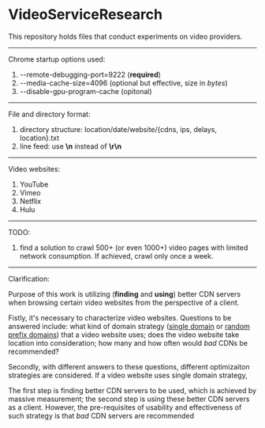 # VideoServiceResearch
This repository holds files that conduct experiments on video providers.

---

Chrome startup options used:

1. --remote-debugging-port=9222 (**required**)
2. --media-cache-size=4096 (optional but effective, size in *bytes*)
3. --disable-gpu-program-cache (opitonal)

---

File and directory format:

1. directory structure: location/date/website/{cdns, ips, delays, location}.txt
2. line feed: use **\n** instead of **\r\n**

---

Video websites:

1. YouTube
2. Vimeo
3. Netflix
4. Hulu

---

TODO:

1. find a solution to crawl 500+ (or even 1000+) video pages with limited network consumption. If achieved, crawl only once a week.

---

Clarification:

Purpose of this work is utilizing (**finding** and **using**) better CDN servers when browsing certain video websites from the perspective of a client. 

Fistly, it's necessary to characterize video websites. Questions to be answered include: what kind of domain strategy (<u>single domain</u> or <u>random prefix domains</u>) that a video website uses; does the video website take location into consideration; how many and how often would _bad_ CDNs be recommended? 

Secondly, with different answers to these questions, different optimizaiton strategies are considered. If a video website uses single domain strategy, 


 The first step is finding better CDN servers to be used, which is achieved by massive measurement; the second step is using these better CDN servers as a client. However, the pre-requisites of usability and effectiveness of such strategy is that *bad* CDN servers are recommended